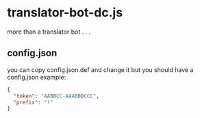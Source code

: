 # translator-bot-dc.js
more than a translator bot . . .

## config.json
you can copy config.json.def and change it
but you should have a config.json
example:
```json
{
  "token": "AABBCC-AAABBBCCC",
  "prefix": "!"
}
```
